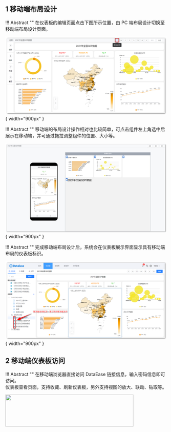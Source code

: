 
## 1 移动端布局设计

!!! Abstract ""
    在仪表板的编辑页面点击下图所示位置，由 PC 端布局设计切换至移动端布局设计页面。

![移动端布局设计](../img/app/移动端入口.png){ width="900px" }

!!! Abstract ""
    移动端的布局设计操作相对也比较简单，可点击组件左上角选中后展示在移动端，并可通过拖拉调整组件的位置、大小等。

![移动端布局设计](../img/app/移动端布局.png){ width="900px" }

!!! Abstract ""
    完成移动端布局设计后，系统会在仪表板展示界面显示具有移动端布局的仪表板标识。

![移动端布局标识](../img/app/移动端布局标识.png){ width="900px" }

## 2 移动端仪表板访问

!!! Abstract ""
    在移动端浏览器直接访问 DataEase 链接信息，输入密码信息即可访问。  
    仪表板查看页面，支持收藏、刷新仪表板，另外支持视图的放大、联动、钻取等。

<img src='../../img/app/移动端-仪表板查看.png' height="100px" width="400px"/>
